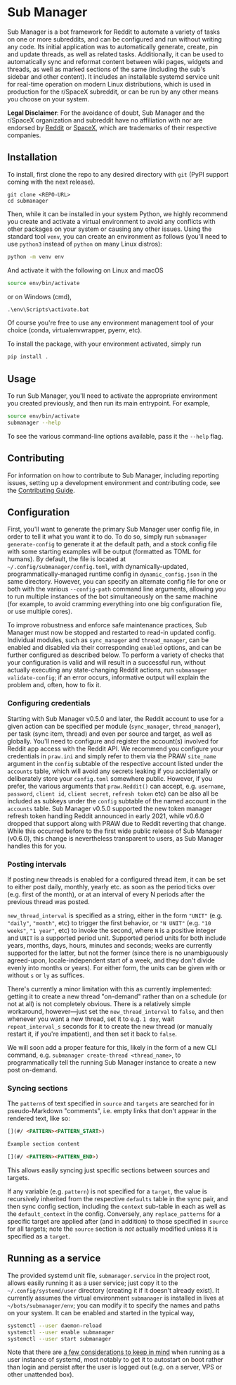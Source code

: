 # Sub Manager

Sub Manager is a bot framework for Reddit to automate a variety of tasks on one or more subreddits, and can be configured and run without writing any code.
Its initial application was to automatically generate, create, pin and update threads, as well as related tasks.
Additionally, it can be used to automatically sync and reformat content between wiki pages, widgets and threads, as well as marked sections of the same (including the sub's sidebar and other content).
It includes an installable systemd service unit for real-time operation on modern Linux distributions, which is used in production for the r/SpaceX subreddit, or can be run by any other means you choose on your system.

**Legal Disclaimer**: For the avoidance of doubt, Sub Manager and the r/SpaceX organization and subreddit have no affiliation with nor are endorsed by [Reddit](https://www.reddit.com) or [SpaceX](https://www.spacex.com), which are trademarks of their respective companies.



## Installation

To install, first clone the repo to any desired directory with ``git`` (PyPI support coming with the next release).

```
git clone <REPO-URL>
cd submanager
```

Then, while it can be installed in your system Python, we highly recommend you create and activate a virtual environment to avoid any conflicts with other packages on your system or causing any other issues.
Using the standard tool ``venv``, you can create an environment as follows (you'll need to use ``python3`` instead of ``python`` on many Linux distros):

```bash
python -m venv env
```

And activate it with the following on Linux and macOS

```bash
source env/bin/activate
```

or on Windows (cmd),

```cmd
.\env\Scripts\activate.bat
```

Of course you're free to use any environment management tool of your choice (conda, virtualenvwrapper, pyenv, etc).

To install the package, with your environment activated, simply run

```bash
pip install .
```



## Usage

To run Sub Manager, you'll need to activate the appropriate environment you created previously, and then run its main entrypoint.
For example,

```bash
source env/bin/activate
submanager --help
```

To see the various command-line options available, pass it the ``--help`` flag.


## Contributing

For information on how to contribute to Sub Manager, including reporting issues, setting up a development environment and contributing code, see the [Contributing Guide](https://github.com/r-spacex/submanager/blob/master/CONTRIBUTING.md).



## Configuration

First, you'll want to generate the primary Sub Manager user config file, in order to tell it what you want it to do.
To do so, simply run ``submanager generate-config`` to generate it at the default path, and a stock config file with some starting examples will be output (formatted as TOML for humans).
By default, the file is located at ``~/.config/submanager/config.toml``, with dynamically-updated, programmatically-managed runtime config in ``dynamic_config.json`` in the same directory.
However, you can specify an alternate config file for one or both with the various ``--config-path`` command line arguments, allowing you to run multiple instances of the bot simultaneously on the same machine (for example, to avoid cramming everything into one big configuration file, or use multiple cores).

To improve robustness and enforce safe maintenance practices, Sub Manager must now be stopped and restarted to read-in updated config.
Individual modules, such as ``sync_manager`` and ``thread_manager``, can be enabled and disabled via their corresponding ``enabled`` options, and can be further configured as described below.
To perform a variety of checks that your configuration is valid and will result in a successful run, without actually executing any state-changing Reddit actions, run ``submanager validate-config``; if an error occurs, informative output will explain the problem and, often, how to fix it.


### Configuring credentials

Starting with Sub Manager v0.5.0 and later, the Reddit account to use for a given action can be specified per module (``sync_manager``, ``thread_manager``), per task (sync item, thread) and even per source and target, as well as globally.
You'll need to configure and register the account(s) involved for Reddit app access with the Reddit API.
We recommend you configure your credentials in ``praw.ini`` and simply refer to them via the PRAW ``site_name`` argument in the ``config`` subtable of the respective account listed under the ``accounts`` table, which will avoid any secrets leaking if you accidentally or deliberately store your ``config.toml`` somewhere public.
However, if you prefer, the various arguments that ``praw.Reddit()`` can accept, e.g. ``username``, ``password``, ``client id``, ``client secret``, ``refresh token`` etc) can be also all be included as subkeys under the ``config`` subtable of the named account in the ``accounts`` table.
Sub Manager v0.5.0 supported the new token manager refresh token handling Reddit announced in early 2021, while v0.6.0 dropped that support along with PRAW due to Reddit reverting that change.
While this occurred before to the first wide public release of Sub Manager (v0.6.0), this change is nevertheless transparent to users, as Sub Manager handles this for you.


### Posting intervals

If posting new threads is enabled for a configured thread item, it can be set to either post daily, monthly, yearly etc. as soon as the period ticks over (e.g. first of the month), or at an interval of every N periods after the previous thread was posted.

``new_thread_interval`` is specified as a string, either in the form ``"UNIT"`` (e.g. ``"daily"``, ``"month"``, etc) to trigger the first behavior, or `"N UNIT"` (e.g. ``"10 weeks"``, ``"1 year"``, etc) to invoke the second, where ``N`` is a positive integer and ``UNIT`` is a supported period unit.
Supported period units for both include years, months, days, hours, minutes and seconds; weeks are currently supported for the latter, but not the former (since there is no unambiguously agreed-upon, locale-independent start of a week, and they don't divide evenly into months or years).
For either form, the units can be given with or without `s` or `ly` as suffices.

There's currently a minor limitation with this as currently implemented: getting it to create a new thread "on-demand" rather than on a schedule (or not at all) is not completely obvious.
There is a relatively simple workaround, however—just set the ``new_thread_interval`` to ``false``, and then whenever you want a new thread, set it to e.g. ``1 day``, wait `repeat_interval_s` seconds for it to create the new thread (or manually restart it, if you're impatient), and then set it back to ``false``.

We will soon add a proper feature for this, likely in the form of a new CLI command, e.g. ``submanager create-thread <thread_name>``, to programmatically tell the running Sub Manager instance to create a new post on-demand.


### Syncing sections

The ``pattern``s of text specified in ``source`` and ``targets`` are searched for in pseudo-Markdown "comments", i.e. empty links that don't appear in the rendered text, like so:

```markdown
[](#/ <PATTERN><PATTERN_START>)

Example section content

[](#/ <PATTERN><PATTERN_END>)
```

This allows easily syncing just specific sections between sources and targets.

If any variable (e.g. ``pattern``) is not specified for a ``target``, the value is recursively inherited from the respective ``defaults`` table in the sync pair, and then sync config section, including the ``context`` sub-table in each as well as the ``default_context`` in the config.
Conversely, any ``replace_patterns`` for a specific target are applied after (and in addition) to those specified in ``source`` for all targets; note the ``source`` section is *not* actually modified unless it is specified as a ``target``.



## Running as a service

The provided systemd unit file, `submanager.service` in the project root, allows easily running it as a user service; just copy it to the ``~/.config/systemd/user`` directory (creating it if it doesn't already exist).
It currently assumes the virtual environment ``submanager`` is installed in lives at ``~/bots/submanager/env``; you can modify it to specify the names and paths on your system.
It can be enabled and started in the typical way,

```bash
systemctl --user daemon-reload
systemctl --user enable submanager
systemctl --user start submanager
```

Note that there are [a few considerations to keep in mind](https://wiki.archlinux.org/index.php/systemd/User#Automatic_start-up_of_systemd_user_instances) when running as a user instance of systemd, most notably to get it to autostart on boot rather than login and persist after the user is logged out (e.g. on a server, VPS or other unattended box).
